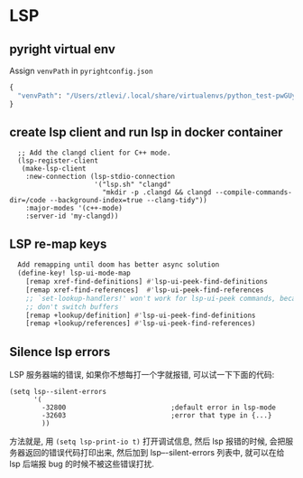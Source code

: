# LSP

## pyright virtual env

Assign `venvPath` in `pyrightconfig.json`

```python
{
  "venvPath": "/Users/ztlevi/.local/share/virtualenvs/python_test-pwGUywqS/"
}
```

## create lsp client and run lsp in docker container

```emacs-lisp
  ;; Add the clangd client for C++ mode.
  (lsp-register-client
   (make-lsp-client
    :new-connection (lsp-stdio-connection
                     '("lsp.sh" "clangd"
                       "mkdir -p .clangd && clangd --compile-commands-dir=/code --background-index=true --clang-tidy"))
    :major-modes '(c++-mode)
    :server-id 'my-clangd))
```

## LSP re-map keys

```lisp
  Add remapping until doom has better async solution
  (define-key! lsp-ui-mode-map
    [remap xref-find-definitions] #'lsp-ui-peek-find-definitions
    [remap xref-find-references]  #'lsp-ui-peek-find-references
    ;; `set-lookup-handlers!' won't work for lsp-ui-peek commands, because they
    ;; don't switch buffers
    [remap +lookup/definition] #'lsp-ui-peek-find-definitions
    [remap +lookup/references] #'lsp-ui-peek-find-references)
```

## Silence lsp errors

LSP 服务器端的错误, 如果你不想每打一个字就报错, 可以试一下下面的代码:

```emacs-lisp
(setq lsp--silent-errors
      '(
        -32800                          ;default error in lsp-mode
        -32603                          ;error that type in {...}
        ))
```

方法就是, 用 `(setq lsp-print-io t)` 打开调试信息, 然后 lsp 报错的时候, 会把服务器返回的错误代码打印出来, 然后加到
lsp–-silent-errors 列表中, 就可以在给 lsp 后端报 bug 的时候不被这些错误打扰.
